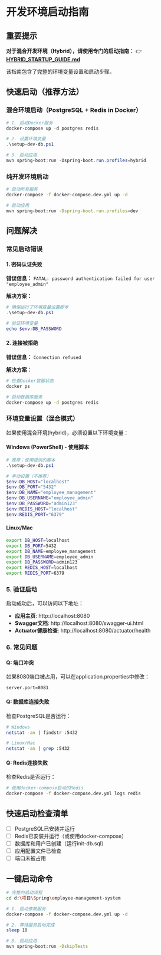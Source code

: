 # 开发环境启动指南

## 重要提示

**对于混合开发环境（Hybrid），请使用专门的启动指南：**
👉 **[HYBRID_STARTUP_GUIDE.md](./HYBRID_STARTUP_GUIDE.md)**

该指南包含了完整的环境变量设置和启动步骤。

## 快速启动（推荐方法）

### 混合环境启动（PostgreSQL + Redis in Docker）

```powershell
# 1. 启动Docker服务
docker-compose up -d postgres redis

# 2. 设置环境变量
.\setup-dev-db.ps1

# 3. 启动应用
mvn spring-boot:run -Dspring-boot.run.profiles=hybrid
```

### 纯开发环境启动

```bash
# 启动所有服务
docker-compose -f docker-compose.dev.yml up -d

# 启动应用
mvn spring-boot:run -Dspring-boot.run.profiles=dev
```

## 问题解决

### 常见启动错误

#### 1. 密码认证失败
**错误信息：** `FATAL: password authentication failed for user "employee_admin"`

**解决方案：**
```powershell
# 确保运行了环境变量设置脚本
.\setup-dev-db.ps1

# 验证环境变量
echo $env:DB_PASSWORD
```

#### 2. 连接被拒绝
**错误信息：** `Connection refused`

**解决方案：**
```bash
# 检查Docker容器状态
docker ps

# 启动数据库服务
docker-compose up -d postgres redis
```

### 环境变量设置（混合模式）

如果使用混合环境(hybrid)，必须设置以下环境变量：

#### Windows (PowerShell) - 使用脚本
```powershell
# 推荐：使用提供的脚本
.\setup-dev-db.ps1

# 手动设置（不推荐）
$env:DB_HOST="localhost"
$env:DB_PORT="5432"
$env:DB_NAME="employee_management"
$env:DB_USERNAME="employee_admin"
$env:DB_PASSWORD="admin123"
$env:REDIS_HOST="localhost"
$env:REDIS_PORT="6379"
```

#### Linux/Mac
```bash
export DB_HOST=localhost
export DB_PORT=5432
export DB_NAME=employee_management
export DB_USERNAME=employee_admin
export DB_PASSWORD=admin123
export REDIS_HOST=localhost
export REDIS_PORT=6379
```

### 5. 验证启动

启动成功后，可以访问以下地址：

- **应用主页**: http://localhost:8080
- **Swagger文档**: http://localhost:8080/swagger-ui.html
- **Actuator健康检查**: http://localhost:8080/actuator/health

### 6. 常见问题

#### Q: 端口冲突
如果8080端口被占用，可以在application.properties中修改：
```properties
server.port=8081
```

#### Q: 数据库连接失败
检查PostgreSQL是否运行：
```bash
# Windows
netstat -an | findstr :5432

# Linux/Mac
netstat -an | grep :5432
```

#### Q: Redis连接失败
检查Redis是否运行：
```bash
# 使用docker-compose启动的Redis
docker-compose -f docker-compose.dev.yml logs redis
```

## 快速启动检查清单

- [ ] PostgreSQL已安装并运行
- [ ] Redis已安装并运行（或使用docker-compose）
- [ ] 数据库和用户已创建（运行init-db.sql）
- [ ] 应用配置文件已检查
- [ ] 端口未被占用

## 一键启动命令

```bash
# 完整的启动流程
cd d:\项目\Spring\employee-management-system

# 1. 启动依赖服务
docker-compose -f docker-compose.dev.yml up -d

# 2. 等待服务启动完成
sleep 10

# 3. 启动应用
mvn spring-boot:run -DskipTests
```